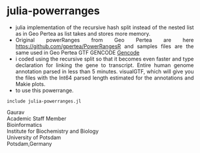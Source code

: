 # julia-powerranges

<div align = "justify">
  
- julia implementation of the recursive hash split instead of the nested list as in Geo Pertea as list takes and stores more memory.
- Original powerRanges from Geo Pertea are here https://github.com/gpertea/PowerRangesR and samples files are the same used in Geo Pertea GTF GENCODE [Gencode](https://www.gencodegenes.org/human/release_43lift37.html)
- i coded using the recursive split so that it becomes even faster and type declaration for linking the gene to transcript. Entire human genome annotation parsed in less than 5 minutes. visualGTF, which will give you the files with the Int64 parsed length estimated for the annotations and Makie plots. 
- to use this powerrange. 
```
include julia-powerranges.jl
```

Gaurav \
Academic Staff Member \
Bioinformatics \
Institute for Biochemistry and Biology \
University of Potsdam \
Potsdam,Germany


